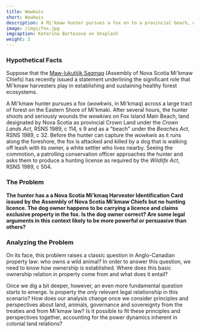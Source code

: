 ```yaml
---
title: Wowkwis
short: Wowkwis
description: A Mi'kmaw hunter pursues a fox on to a provincial beach, where it is killed by a dog walking off-leash with its owner. You are asked to consider the possible legal relationships at play in a claim to ownership.
image: /imgs/fox.jpg
imgcaption: Katerina Bartosova on Unsplash
weight: 2
---
```


### Hypothetical Facts

Suppose that the [Maw-lukutijik Saqmaq](https://mikmaqrights.com/#ansmc) (Assembly of Nova Scotia Mi'kmaw Chiefs) has recently issued a statement underlining the significant role that Mi'kmaw harvesters play in establishing and sustaining healthy forest ecosystems.


A Mi'kmaw hunter pursues a fox (*wowkwis*, in Mi'kmaq) across a large tract of forest on the Eastern Shore of Mi'kmaki. After several hours, the hunter shoots and seriously wounds the *wowkiws* on Fox Island Main Beach, land designated by Nova Scotia as provincial Crown Land <!--(i.e. land "vested in the Crown" and "under the administration and control of the Minister" of Lands and Forests pursuant to the-->under the *Crown Lands Act*, RSNS 1989, c 114, s 9 and as a "beach" under the *Beaches Act*, RSNS 1989, c 32. Before the hunter can capture the *wowkwis* as it runs along the foreshore, the fox is attacked and killed by a dog that is walking off leash with its owner, a white settler who lives nearby. Seeing the commotion, a patrolling conservation officer approaches the hunter and asks them to produce a hunting license as required by the *Wildlife Act*, RSNS 1989, c 504. 

### The Problem

**The hunter has a a Nova Scotia Mi'kmaq Harvester Identification Card issued by the Assembly of Nova Scotia Mi'kmaw Chiefs but no hunting licence. The dog owner happens to be carrying a licence and claims exclusive property in the fox. Is the dog owner correct? Are some legal arguments in this context likely to be more powerful or persuasive than others?**

### Analyzing the Problem

On its face, this problem raises a classic question in Anglo-Canadian property law: who owns a wild animal? In order to answer this question, we need to know how ownership is established. Where does this basic ownership relation in property come from and what does it entail?

Once we dig a bit deeper, however, an even more fundamental question starts to emerge. Is property the *only* relevant legal relationship in this scenario? How does our analysis change once we consider principles and perspectives about land, animals, governance and sovereignty from the treaties and from Mi'kmaw law? Is it possible to fit these principles and perspectives together, accounting for the power dynamics inherent in colonial land relations?



<!--
- possession as the basis of property and the relative nature of possession
- the state as the basis of property (Wildlife Act)
- treaty as the basis of land relations in an inter-social context
- Mi'kmaw law 
-->

